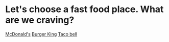 # Let's choose a fast food place. What are we craving?

[McDonald's](mcdonalds.md)
[Burger King](burgerking.md)
[Taco bell](tacobell.md)